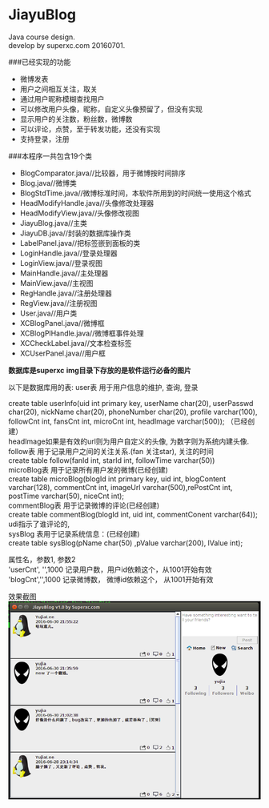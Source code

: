 # JiayuBlog
Java course design.<br />
develop by superxc.com 20160701.

###已经实现的功能
* 微博发表
* 用户之间相互关注，取关
* 通过用户昵称模糊查找用户
* 可以修改用户头像，昵称，自定义头像预留了，但没有实现
* 显示用户的关注数，粉丝数，微博数
* 可以评论，点赞，至于转发功能，还没有实现
* 支持登录，注册

###本程序一共包含19个类

* BlogComparator.java//比较器，用于微博按时间排序
* Blog.java//微博类
* BlogStdTime.java//微博标准时间，本软件所用到的时间统一使用这个格式
* HeadModifyHandle.java//头像修改处理器
* HeadModifyView.java//头像修改视图
* JiayuBlog.java//主类
* JiayuDB.java//封装的数据库操作类
* LabelPanel.java//把标签嵌到面板的类
* LoginHandle.java//登录处理器
* LoginView.java//登录视图
* MainHandle.java//主处理器
* MainView.java//主视图
* RegHandle.java//注册处理器
* RegView.java//注册视图
* User.java//用户类
* XCBlogPanel.java//微博框
* XCBlogPlHandle.java//微博框事件处理
* XCCheckLabel.java//文本检查标签
* XCUserPanel.java//用户框

**数据库是superxc**
**img目录下存放的是软件运行必备的图片**

以下是数据库用的表:
user表 用于用户信息的维护, 查询, 登录

create table userInfo(uid int primary key, userName char(20), userPasswd char(20), nickName char(20), phoneNumber char(20), profile varchar(100), followCnt int, fansCnt int, microCnt int, headImage varchar(500));
（已经创建）<br />
headImage如果是有效的url则为用户自定义的头像, 为数字则为系统内建头像.<br />
follow表 用于记录用户之间的关注关系.(fan 关注star), 关注的时间<br />
create table follow(fanId int, starId int, followTime varchar(50))<br />
microBlog表 用于记录所有用户发的微博(已经创建)<br />
create table microBlog(blogId int primary key, uid int, blogContent varchar(128), commentCnt int, imageUrl varchar(500),rePostCnt int, postTime varchar(50), niceCnt int);<br />
commentBlog表 用于记录微博的评论(已经创建)<br />
create table commentBlog(blogId int, uid int, commentConent varchar(64));<br />
udi指示了谁评论的,<br />
sysBlog 表用于记录系统信息：(已经创建)<br />
create table sysBlog(pName char(50) ,pValue varchar(200), lValue int);<br />

属性名，参数1, 参数2<br />
'userCnt', '',1000    记录用户数，用户id依赖这个，从1001开始有效<br />
'blogCnt','',1000    记录微博数， 微博id依赖这个， 从1001开始有效<br />

效果截图<br />
![JiayuBlog](main2.png)
